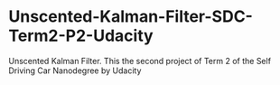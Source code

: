 # Unscented-Kalman-Filter-SDC-Term2-P2-Udacity
Unscented Kalman Filter. This the second project of Term 2 of the Self Driving Car Nanodegree by Udacity
